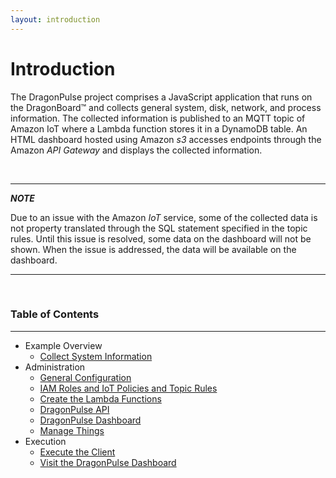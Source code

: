 ```yaml
---
layout: introduction
---
```

# Introduction

The DragonPulse project comprises a JavaScript application that runs on the
DragonBoard&trade; and collects general system, disk, network, and process
information.  The collected information is published to an MQTT topic of
Amazon IoT where a Lambda function stores it in a DynamoDB table.  An
HTML dashboard hosted using Amazon _s3_ accesses endpoints
through the Amazon _API Gateway_ and displays the collected information.

<br/>

* * *
_**NOTE**_

Due to an issue with the Amazon _IoT_ service, some of the collected data is
not property translated through the SQL statement specified in the topic rules.
Until this issue is resolved, some data on the dashboard will not be shown.
When the issue is addressed, the data will be available on the dashboard.
* * *

<br/>

### Table of Contents
* * *
* Example Overview
    * [Collect System Information](./functionality/systemInformation.html)
* Administration
    * [General Configuration](./admin/general_conf.html)
    * [IAM Roles and IoT Policies and Topic Rules](./admin/foundation.html)
    * [Create the Lambda Functions](./admin/lambda.html)
    * [DragonPulse API](./admin/api.html)
    * [DragonPulse Dashboard](./admin/dashboard.html)
    * [Manage Things](./admin/things.html)
* Execution
    * [Execute the Client](./execution/client.html)
    * [Visit the DragonPulse Dashboard](./execution/dashboard.html)
